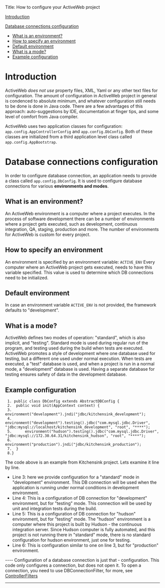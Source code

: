 Title: How to configure your ActiveWeb project

[Introduction](#Introduction)

[Database connections configuration](#Database_connections_configuration)

-   [What is an environment?](#What_is_an_environment_)
-   [How to specify an environment](#How_to_specify_an_environment)
-   [Default environment](#Default_environment)
-   [What is a mode?](#What_is_a_mode_)
-   [Example configuration](#Example_configuration)

Introduction
============

ActiveWeb *does not use* property files, XML, Yaml or any other text files for configuration. The amount of configuration in ActiveWeb project in general is condenced to absolute minimum, and whatever configuration still needs to be done is done in Java code. There are a few advantages of this approach: auto-suggestions by IDE, documentation at finger tips, and some level of comfort from Java compiler.

ActiveWeb uses two application classes for configuration: `app.config.AppControllerConfig` and `app.config.DbConfig`. Both of these classes are initialized from a third application level class called `app.config.AppBootstrap`.

Database connections configuration
==================================

In order to configure database connection, an application needs to provide a class called `app.config.DbConfig`. It is used to configure database connections for various **environments and modes**.

What is an environment?
-----------------------

An ActiveWeb environment is a computer where a project executes. In the process of software development there can be a number of environments where a project gets executed, such as development, continuous integration, QA, staging, production and more. The number of environments for ActiveWeb is custom for every project.

How to specify an environment
-----------------------------

An environment is specified by an environment variable: `ACTIVE_ENV` Every computer where an ActiveWeb project gets executed, needs to have this variable specified. This value is used to determine which DB connections need to be initialized.

Default environment
-------------------

In case an environment variable `ACTIVE_ENV` is not provided, the framework defaults to "development".

What is a mode?
---------------

ActiveWeb defines two modes of operation: "standard", which is also implicit, and "testing". Standard mode is used during regular run of the program, and testing used during the build when tests are executed. ActiveWeb promotes a style of development where one database used for testing, but a different one used under normal execution. When tests are executed, a "test" database is used, and when a project is run in a normal mode, a "development" database is used. Having a separate database for testing ensures safety of data in the development database.

Example configuration
---------------------

~~~~ {.prettyprint}
 1. public class DbConfig extends AbstractDBConfig {
 2.  public void init(AppContext context) {
 3.      environment("development").jndi("jdbc/kitchensink_development");
 4.      environment("development").testing().jdbc("com.mysql.jdbc.Driver", "jdbc:mysql://localhost/kitchensink_development", "root", "****");
 5.      environment("hudson").testing().jdbc("com.mysql.jdbc.Driver", "jdbc:mysql://172.30.64.31/kitchensink_hudson", "root", "****");
 6.      environment("production").jndi("jdbc/kitchensink_production");
 7.  }
 8.}
~~~~

The code above is an example from Kitchensink project. Lets examine it line by line.

-   Line 3: here we provide configuration for a "standard" mode in "development" environment. This DB connection will be used when the application is running under normal conditions in development environment.
-   Line 4: This is a configuration of DB connection for "development" environment, but for "testing" mode. This connection will be used by unit and integration tests during the build.
-   Line 5: This is a configuration of DB connection for "hudson" environment, but for "testing" mode. The "hudson" environment is a computer where this project is built by Hudson - the continuous integration server. Since Hudson computer is fully automated, and this project is not running there in "standard" mode, there is no standard configuration for hudson environment, just one for testing.
-   Line 6: This is configuration similar to one on line 3, but for "production" environment.

---- Configuration of a database connection is just that - configuration. This code only configures a connection, but does not open it. To open a connection, you need to use DBConnectionFilter, for more, see [ControllerFilters](ControllerFilters)

* * * * *
